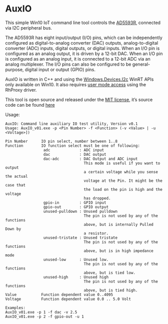 # AuxIO

This simple Win10 IoT command line tool controls the [AD5593R], connected via I2C peripheral bus.

The AD5593R has eight input/output (I/O) pins, which can be independently configured
as digital-to-analog converter (DAC) outputs, analog-to-digital converter (ADC) inputs,
digital outputs, or digital inputs. When an I/O pin is configured as an analog output,
it is driven by a 12-bit DAC. When an I/O pin is configured as an analog input,
it is connected to a 12-bit ADC via an analog multiplexer.
The I/O pins can also be configured to be general-purpose, digital input or output (GPIO) pins.


AuxIO is written in C++ and using the [Windows.Devices.I2c] WinRT APIs only available on Win10.
It also requires [user mode access] using the RhProxy driver.

This tool is open source and released under the [MIT license], it’s source code can be found [here]

Usage:
 ```
AuxIO: Command line auxiliary IO test utility, Version v0.1
Usage: AuxIO_v01.exe -p <Pin Number> -f <Function> (-v <Value> | -u <Voltage>])

Pin Number      IO pin select, number between 1..8
Function        IO function select must be one of following:
                  adc             : ADC input
                  dac             : DAC output
                  dac-adc         : DAC Output and ADC input
                                    This mode is useful if you want to output
                                    a certain voltage while you sense the actual
                                    voltage at the Pin. It might be the case that
                                    the load on the pin is high and the voltage
                                    has dropped.
                  gpio-in         : GPIO input
                  gpio-out        : GPIO output
                  unused-pulldown : Unused pulldown
                                    The pin is not used by any of the functions
                                    above, but is internally Pulled Down by
                                    a resistor.
                  unused-tristate : Unused tristate
                                    The pin is not used by any of the functions
                                    above, but is in high impedance mode
                  unused-low      : Unused low.
                                    The pin is not used by any of the functions
                                    above, but is tied low.
                  unused-high     : Unused high
                                    The pin is not used by any of the functions
                                    above, but is tied high.
Value           Function dependent value 0..4095
Voltage         Function dependent value 0.0 .. 5.0 Volt

Examples:
AuxIO_v01.exe -p 1 -f dac -v 2.5
AuxIO_v01.exe -p 2 -f gpio-out -u 1
 ```

[AD5593R]: http://www.analog.com/AD5593R
[Windows.Devices.I2c]: https://docs.microsoft.com/en-us/uwp/api/windows.devices.i2c
[user mode access]: https://docs.microsoft.com/en-us/windows/uwp/devices-sensors/enable-usermode-access
[here]: https://github.com/analogdevicesinc/AD5593-AuxIO-Win10-IoT
[MIT license]: https://opensource.org/licenses/MIT
